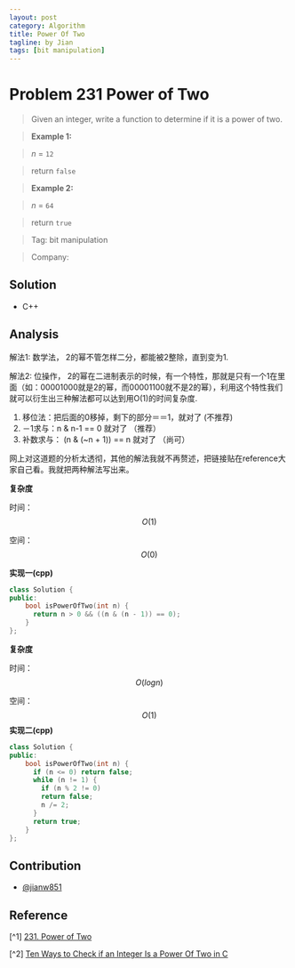 ```yaml
---
layout: post
category: Algorithm
title: Power Of Two
tagline: by Jian
tags: [bit manipulation]
---
```


<!--more-->

# Problem 231 Power of Two

> Given an integer, write a function to determine if it is a power of two.

>**Example 1:**

>*n* = `12`

>return `false`

>**Example 2:**

>*n* = `64`

>return `true`

>Tag: bit manipulation

>Company: 


## Solution

+ C++

## Analysis


解法1: 数学法， 2的幂不管怎样二分，都能被2整除，直到变为1.
  
解法2: 位操作， 2的幂在二进制表示的时候，有一个特性，那就是只有一个1在里面（如：00001000就是2的幂，而00001100就不是2的幂），利用这个特性我们就可以衍生出三种解法都可以达到用O(1)的时间复杂度.

1. 移位法：把后面的0移掉，剩下的部分＝＝1，就对了 (不推荐)
2. －1求与：n & n-1 == 0 就对了 （推荐）
3. 补数求与： (n & (~n + 1)) == n 就对了 （尚可）
  
网上对这道题的分析太透彻，其他的解法我就不再赘述，把链接贴在reference大家自己看。我就把两种解法写出来。


**复杂度**

时间：$$O(1)$$

空间：$$O(0)$$

**实现一(cpp)** 

```cpp
class Solution {
public:
    bool isPowerOfTwo(int n) {
      return n > 0 && ((n & (n - 1)) == 0);
    }
};
```
**复杂度**

时间：$$O(logn)$$

空间：$$O(1)$$
**实现二(cpp)**
```c++
class Solution {
public:
    bool isPowerOfTwo(int n) {
      if (n <= 0) return false;
      while (n != 1) {
        if (n % 2 != 0)
        return false;
        n /= 2;
      }
      return true;
    }
};
```



## Contribution

+ [@jianw851](http://jianwang.info/)

## Reference

[^1] [231. Power of Two](https://leetcode.com/problems/power-of-two/)

[^2] [Ten Ways to Check if an Integer Is a Power Of Two in C](http://www.exploringbinary.com/ten-ways-to-check-if-an-integer-is-a-power-of-two-in-c/)

 

